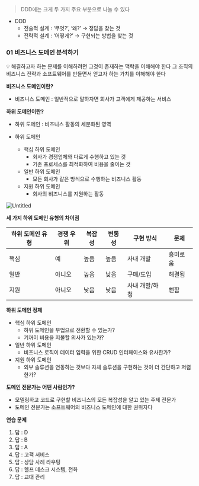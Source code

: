 > DDD에는 크게 두 가지 주요 부분으로 나눌 수 있다
- DDD
    - 전술적 설계 : ‘무엇?’, ‘왜?’ → 정답을 찾는 것
    - 전략적 설계 : ‘어떻게?’ → 구현되는 방법을 찾는 것


### 01 비즈니스 도메인 분석하기

<aside>
💡 해결하고자 하는 문제를 이해하려면 그것이 존재하는 맥락을 이해해야 한다
그 조직의 비즈니스 전략과 소프트웨어를 만들면서 얻고자 하는 가치를 이해해야 한다

</aside>

**비즈니스 도메인이란?**

- 비즈니스 도메인 : 일반적으로 말하자면 회사가 고객에게 제공하는 서비스

**하위 도메인이란?**

- 하위 도메인 : 비즈니스 활동의 세분화된 영역

- 하위 도메인
    - 핵심 하위 도메인
        - 회사가 경쟁업체와 다르게 수행하고 있는 것
        - 기존 프로세스를 최적화하여 비용을 줄이는 것
    - 일반 하위 도메인
        - 모든 회사가 같은 방식으로 수행하는 비즈니스 활동
    - 지원 하위 도메인
        - 회사의 비즈니스를 지원하는 활동

![Untitled](https://s3.us-west-2.amazonaws.com/secure.notion-static.com/1726c9e4-16e1-4cc7-8de6-af0d04887ee5/Untitled.png?X-Amz-Algorithm=AWS4-HMAC-SHA256&X-Amz-Content-Sha256=UNSIGNED-PAYLOAD&X-Amz-Credential=AKIAT73L2G45EIPT3X45%2F20221204%2Fus-west-2%2Fs3%2Faws4_request&X-Amz-Date=20221204T062755Z&X-Amz-Expires=86400&X-Amz-Signature=f414a4bb43f2de45730662f7d823a06a134d713fdb20645ebc1a6842a45eef18&X-Amz-SignedHeaders=host&response-content-disposition=filename%3D%22Untitled.png%22&x-id=GetObject)

**세 가지 하위 도메인 유형의 차이점**

| 하위 도메인 유형 | 경쟁 우위 | 복잡성 | 변동성 | 구현 방식    | 문제   |
|-----------|-------|-----|-----|----------|------|
| 핵심        | 예     | 높음  | 높음  | 사내 개발    | 흥미로움 |
| 일반        | 아니오   | 높음  | 낮음  | 구매/도입    | 해결됨  |
| 지원        | 아니오   | 낮음  | 낮음  | 사내 개발/하청 | 뻔함   |

**하위 도메인 정제**

- 핵심 하위 도메인
    - 하위 도메인을 부업으로 전환할 수 있는가?
    - 기꺼이 비용을 지불할 의사가 있는가?
- 일반 하위 도메인
    - 비즈니스 로직이 데이터 입력을 위한 CRUD 인터페이스와 유사한가?
- 지원 하위 도메인
    - 외부 솔루션을 연동하는 것보다 자체 솔루션을 구현하는 것이 더 간단하고 저렴한가?

**도메인 전문가는 어떤 사람인가?**

- 모델링하고 코드로 구현할 비즈니스의 모든 복잡성을 알고 있는 주제 전문가
- 도메인 전문가는 소프트웨어의 비즈니스 도메인에 대한 권위자다

**연습 문제**

1. 답 : D
2. 답 : B
3. 답 : A
4. 답 : 고객 서비스
5. 답 : 상담 사례 라우팅
6. 답 : 헬프 데스크 시스템, 전화
7. 답 : 교대 관리
